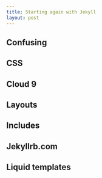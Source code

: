 ```yaml
---
title: Starting again with Jekyll
layout: post
---
```


## Confusing

## CSS

## Cloud 9

## Layouts

## Includes

## Jekyllrb.com

## Liquid templates
